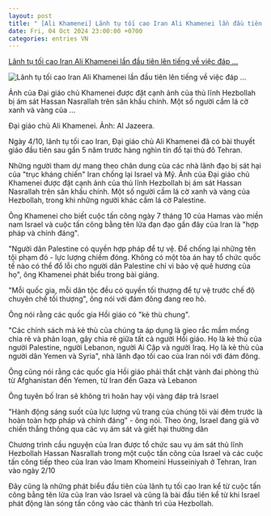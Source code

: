 ```yaml
---
layout: post
title: " [Ali Khamenei] Lãnh tụ tối cao Iran Ali Khamenei lần đầu tiên lên tiếng về việc đáp ..."
date: Fri, 04 Oct 2024 23:00:00 +0700
categories: entries VN
---
```

[Lãnh tụ tối cao Iran Ali Khamenei lần đầu tiên lên tiếng về việc đáp ...](https://danviet.vn/lanh-tu-toi-cao-iran-ali-khamenei-lan-dau-tien-len-tieng-ve-viec-dap-tra-israel-2024100416315308.htm)

![Lãnh tụ tối cao Iran Ali Khamenei lần đầu tiên lên tiếng về việc đáp ...](https://danviet.mediacdn.vn/zoom/600_315/296231569849192448/2024/10/4/screen-shot-2024-10-04-at-162639-1728034027540179214849-0-0-743-1420-crop-17280343005832091592207.png)

Ảnh của Đại giáo chủ Khamenei được đặt cạnh ảnh của thủ lĩnh Hezbollah bị ám sát Hassan Nasrallah trên sân khấu chính. Một số người cầm lá cờ xanh và vàng của ...

Đại giáo chủ Ali Khamenei. Ảnh: Al Jazeera.

Ngày 4/10, lãnh tụ tối cao Iran, Đại giáo chủ Ali Khamenei đã có bài thuyết giáo đầu tiên sau gần 5 năm trước hàng nghìn tín đồ tại thủ đô Tehran.

Những người tham dự mang theo chân dung của các nhà lãnh đạo bị sát hại của "trục kháng chiến" Iran chống lại Israel và Mỹ. Ảnh của Đại giáo chủ Khamenei được đặt cạnh ảnh của thủ lĩnh Hezbollah bị ám sát Hassan Nasrallah trên sân khấu chính. Một số người cầm lá cờ xanh và vàng của Hezbollah, trong khi những người khác cầm lá cờ Palestine.

Ông Khamenei cho biết cuộc tấn công ngày 7 tháng 10 của Hamas vào miền nam Israel và cuộc tấn công bằng tên lửa đạn đạo gần đây của Iran là "hợp pháp và chính đáng".

"Người dân Palestine có quyền hợp pháp để tự vệ. Để chống lại những tên tội phạm đó - lực lượng chiếm đóng. Không có một tòa án hay tổ chức quốc tế nào có thể đổ lỗi cho người dân Palestine chỉ vì bảo vệ quê hương của họ", ông Khamenei phát biểu trong bài giảng.

"Mỗi quốc gia, mỗi dân tộc đều có quyền tối thượng để tự vệ trước chế độ chuyên chế tối thượng", ông nói với đám đông đang reo hò.

Ông nói rằng các quốc gia Hồi giáo có "kẻ thù chung".

"Các chính sách mà kẻ thù của chúng ta áp dụng là gieo rắc mầm mống chia rẽ và phản loạn, gây chia rẽ giữa tất cả người Hồi giáo. Họ là kẻ thù của người Palestine, người Lebanon, người Ai Cập và người Iraq. Họ là kẻ thù của người dân Yemen và Syria", nhà lãnh đạo tối cao của Iran nói với đám đông.

Ông cũng nói rằng các quốc gia Hồi giáo phải thắt chặt vành đai phòng thủ từ Afghanistan đến Yemen, từ Iran đến Gaza và Lebanon

Ông tuyên bố Iran sẽ không trì hoãn hay vội vàng đáp trả Israel

"Hành động sáng suốt của lực lượng vũ trang của chúng tôi vài đêm trước là hoàn toàn hợp pháp và chính đáng" - ông nói. Theo ông, Israel đang giả vờ chiến thắng thông qua các vụ ám sát và giết hại thường dân

Chương trình cầu nguyện của Iran được tổ chức sau vụ ám sát thủ lĩnh Hezbollah Hassan Nasrallah trong một cuộc tấn công của Israel và các cuộc tấn công tiếp theo của Iran vào Imam Khomeini Husseiniyah ở Tehran, Iran vào ngày 2/10

Đây cũng là những phát biểu đầu tiên của lãnh tụ tối cao Iran kể từ cuộc tấn công bằng tên lửa của Iran vào Israel và cũng là bài đầu tiên kể từ khi Israel phát động làn sóng tấn công vào các thành trì của Hezbollah.

